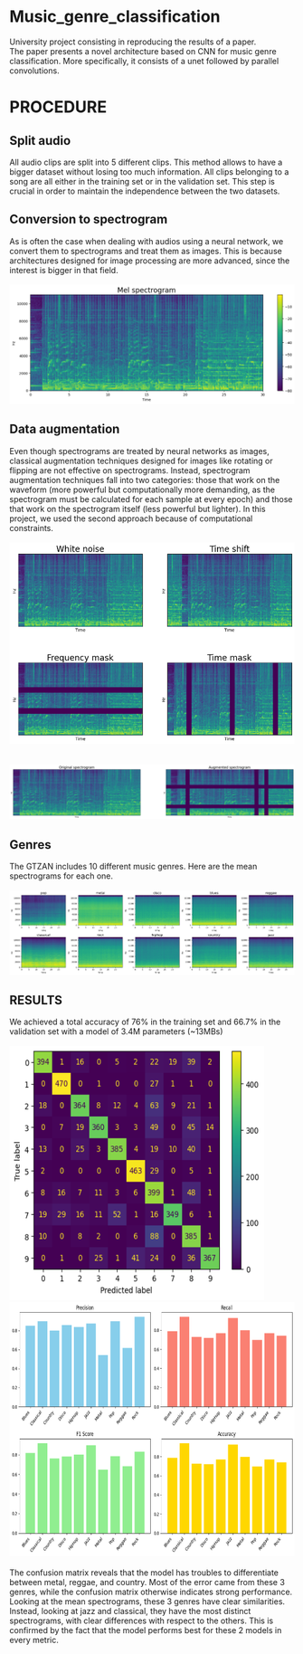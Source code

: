 # Music_genre_classification  
University project consisting in reproducing the results of a paper.  
The paper presents a novel architecture based on CNN for music genre classification. More specifically, it consists of a unet followed by parallel convolutions.  

 # PROCEDURE
 ## Split audio
 All audio clips are split into 5 different clips. This method allows to have a bigger dataset without losing too much information. All clips belonging to a song are all either in the training set or in the validation set. This step is crucial in order to maintain the independence between the two datasets.
 ## Conversion to spectrogram
 As is often the case when dealing with audios using a neural network, we convert them to spectrograms and treat them as images. This is because architectures designed for image processing are more advanced, since the interest is bigger in that field.
 <br><br>
 <img src="imgs/spec_example.png">
 ## Data augmentation
 Even though spectrograms are treated by neural networks as images, classical augmentation techniques designed for images like rotating or flipping are not effective on spectrograms. Instead, spectrogram augmentation techniques fall into two categories: those that work on the waveform (more powerful but computationally more demanding, as the spectrogram must be calculated for each sample at every epoch) and those that work on the spectrogram itself (less powerful but lighter). In this project, we used the second approach because of computational constraints. 
 <br><br>
  <img src="imgs/augment_example.png">     
  <br><br>
   <img src="imgs/allaugment.png">
   ## Genres
 The GTZAN includes 10 different music genres. Here are the mean spectrograms for each one.
 <br><br>
 <img src="imgs/mean_spectros_v2.png">
 
 ## RESULTS
We achieved a total accuracy of 76% in the training set and 66.7% in the validation set with a model of 3.4M parameters (~13MBs)
<br><br>
<img src="imgs/conf_matrix.png" width="450" height="450">
<img src="imgs/diagram.png" width="550" height="450">
<br><br>
The confusion matrix reveals that the model has troubles to differentiate between metal, reggae, and country. Most of the error came from these 3 genres, while the confusion matrix  otherwise indicates strong performance. Looking at the mean spectrograms, these 3 genres have clear similarities. Instead, looking at jazz and classical, they have the most distinct spectrograms, with clear differences with respect to the others. This is confirmed by the fact that the model performs best for these 2 models in every metric.

